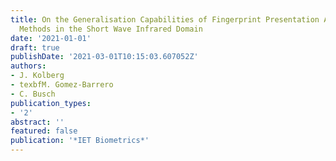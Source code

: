 ```yaml
---
title: On the Generalisation Capabilities of Fingerprint Presentation Attack Detection
  Methods in the Short Wave Infrared Domain
date: '2021-01-01'
draft: true
publishDate: '2021-03-01T10:15:03.607052Z'
authors:
- J. Kolberg
- texbfM. Gomez-Barrero
- C. Busch
publication_types:
- '2'
abstract: ''
featured: false
publication: '*IET Biometrics*'
---
```


